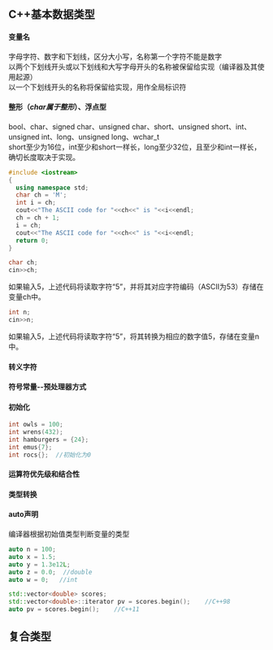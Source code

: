 ## C++基本数据类型
#### 变量名
字母字符、数字和下划线，区分大小写，名称第一个字符不能是数字  
以两个下划线开头或以下划线和大写字母开头的名称被保留给实现（编译器及其使用起源）  
以一个下划线开头的名称将保留给实现，用作全局标识符  
#### 整形（*char属于整形*）、浮点型
bool、char、signed char、unsigned char、short、unsigned short、int、unsigned int、long、unsigned long、wchar_t  
short至少为16位，int至少和short一样长，long至少32位，且至少和int一样长，确切长度取决于实现。  
```cpp
#include <iostream>
{
  using namespace std;
  char ch = 'M';
  int i = ch;
  cout<<"The ASCII code for "<<ch<<" is "<<i<<endl;
  ch = ch + 1;
  i = ch;
  cout<<"The ASCII code for "<<ch<<" is "<<i<<endl;
  return 0;
}
```
```cpp
char ch;
cin>>ch;
```
如果输入5，上述代码将读取字符“5”，并将其对应字符编码（ASCII为53）存储在变量ch中。  
```cpp
int n;
cin>>n;
```
如果输入5，上述代码将读取字符“5”，将其转换为相应的数字值5，存储在变量n中。  
#### 转义字符
#### 符号常量--预处理器方式
#### 初始化
```cpp
int owls = 100;
int wrens(432);
int hamburgers = {24};
int emus{7};
int rocs{};  //初始化为0
```
#### 运算符优先级和结合性
#### 类型转换
#### auto声明
编译器根据初始值类型判断变量的类型
```cpp
auto n = 100;
auto x = 1.5;
auto y = 1.3e12L;
auto z = 0.0;  //double
auto w = 0;   //int

std::vector<double> scores;
std::vector<double>::iterator pv = scores.begin();    //C++98
auto pv = scores.begin();    //C++11
```
## 复合类型

